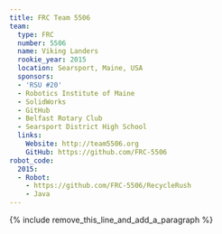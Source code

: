 ```yaml
---
title: FRC Team 5506
team:
  type: FRC
  number: 5506
  name: Viking Landers
  rookie_year: 2015
  location: Searsport, Maine, USA
  sponsors:
  - 'RSU #20'
  - Robotics Institute of Maine
  - SolidWorks
  - GitHub
  - Belfast Rotary Club
  - Searsport District High School
  links:
    Website: http://team5506.org
    GitHub: https://github.com/FRC-5506
robot_code:
  2015:
  - Robot:
    - https://github.com/FRC-5506/RecycleRush
    - Java
---
```


{% include remove_this_line_and_add_a_paragraph %}